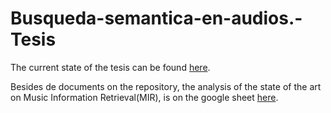 # Busqueda-semantica-en-audios.-Tesis

The current state of the tesis can be found [here](https://github.com/NileyGF/Busqueda-semantica-en-audios.-Tesis/blob/main/docs/thesis.pdf).

Besides de documents on the repository, the analysis of the state of the art on Music Information Retrieval(MIR), is on the google sheet [here](https://docs.google.com/spreadsheets/d/1_MJO6jbfSJLG0gLDlu911yQ0zc3quQeut_394DEvVk4/edit?usp=sharing).

<!-- Machine learning, Information Systems, Music Information Retrieval, Transformers, NLP -->

